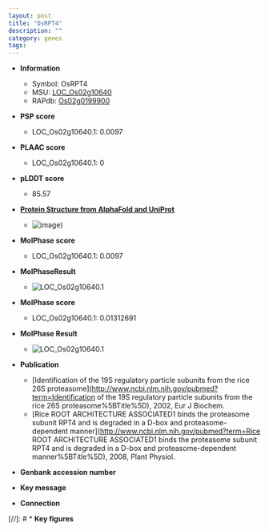 ```yaml
---
layout: post
title: "OsRPT4"
description: ""
category: genes
tags: 
---
```


* **Information**  
    + Symbol: OsRPT4  
    + MSU: [LOC_Os02g10640](http://rice.plantbiology.msu.edu/cgi-bin/ORF_infopage.cgi?orf=LOC_Os02g10640)  
    + RAPdb: [Os02g0199900](http://rapdb.dna.affrc.go.jp/viewer/gbrowse_details/irgsp1?name=Os02g0199900)  

* **PSP score**  
    + LOC_Os02g10640.1: 0.0097 

* **PLAAC score**  
    + LOC_Os02g10640.1: 0 

* **pLDDT score**
    + 85.57

* **[Protein Structure from AlphaFold and UniProt](https://www.uniprot.org/uniprotkb/Q9FXT8/entry#structure)**
    + ![image](https://ricepsp.github.io/images/Q9/AF-Q9FXT8-F1.png))

* **MolPhase score**
    + LOC_Os02g10640.1: 0.0097

* **MolPhaseResult**
    + ![LOC_Os02g10640.1](https://ricepsp.github.io/pictures/LOC_Os02g/LOC_Os02g10640.1.png)

* **MolPhase score**
    + LOC_Os02g10640.1: 0.01312691

* **MolPhase Result**
    + ![LOC_Os02g10640.1](https://304243504.github.io/Pictures/LOC_Os02g/LOC_Os02g10640.1.png)

* **Publication**  
    + [Identification of the 19S regulatory particle subunits from the rice 26S proteasome](http://www.ncbi.nlm.nih.gov/pubmed?term=Identification of the 19S regulatory particle subunits from the rice 26S proteasome%5BTitle%5D), 2002, Eur J Biochem.
    + [Rice ROOT ARCHITECTURE ASSOCIATED1 binds the proteasome subunit RPT4 and is degraded in a D-box and proteasome-dependent manner](http://www.ncbi.nlm.nih.gov/pubmed?term=Rice ROOT ARCHITECTURE ASSOCIATED1 binds the proteasome subunit RPT4 and is degraded in a D-box and proteasome-dependent manner%5BTitle%5D), 2008, Plant Physiol.

* **Genbank accession number**  

* **Key message**  

* **Connection**  

[//]: # * **Key figures**  


